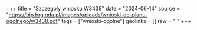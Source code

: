 +++
title = "Szczegóły wniosku W3438"
date = "2024-06-14"
source = "https://bip.brg.gda.pl/images/uploads/wnioski-do-planu-ogolnego/w3438.pdf"
tags = ["wnioski-ogolne"]
geolinks = []
raw = " "
+++





